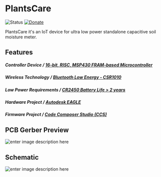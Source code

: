 # PlantsCare
![Status](https://img.shields.io/badge/Status-UnderDev-red.svg) [![Donate](https://img.shields.io/badge/Donate-Buy%20Me%20a%20Coffee-yellow.svg)](https://www.buymeacoffee.com/TiagoPaulaSilva)

PlantsCare it's an IoT device for ultra low power standalone capacitive soil moisture meter.

## Features
##### Controller Device / [16-bit, RISC, MSP430 FRAM-based Microcontroller](https://github.com/TiagoPaulaSilva/PlantsCare/blob/master/Hardware/3.%20Datasheets/MCU/MSP430%20-%20Datasheet.pdf)

##### Wireless Technology / [Bluetooth Low Energy - CSR1010](https://github.com/TiagoPaulaSilva/WorkshySwitch/blob/master/Hardware/3.%20Datasheets/BLE/CSR1010%20(BLE%20IC)%20-%20Datasheet.pdf)

##### Low Power Requirements / [CR2450 Battery Life > 2 years](https://github.com/TiagoPaulaSilva/PlantsCare/blob/master/Hardware/3.%20Datasheets/Battery/CR2450.pdf)

##### Hardware Project / [Autodesk EAGLE](https://www.autodesk.com/products/eagle/free-download)

##### Firmware Project / [Code Composer Studio (CCS)](http://www.ti.com/tool/CCSTUDIO)

## PCB Gerber Preview
![enter image description here](https://lh3.googleusercontent.com/LOmEP2mD7XflodYFwUT_aUZFbs0wenZHi7PlDKWfz_rnjyP-PZkNOjf1A05D3ZemAHy8RlI7vVou8g=s500 "PCB Preview")

## Schematic
![enter image description here](https://lh3.googleusercontent.com/1ZQKRzwa2hFnqeqokR_LkQ7vzScxtDUsg2nehuYQR-wh68JxA0ujl9_8lwJQN6f9XFhd2lLZCFsIBQ=s2000)
